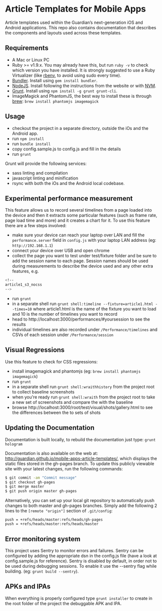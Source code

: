 # Article Templates for Mobile Apps
Article templates used within the Guardian’s next-generation iOS and Android applications. This repo also contains documentation that describes the components and layouts used across these templates.

## Requirements
* A Mac or Linux PC
* Ruby >= v1.9.x. You may already have this, but run `ruby -v` to check which version you have installed. It is strongly suggested to use a Ruby Virtualizer (like [rbenv](https://github.com/sstephenson/rbenv), to avoid using sudo every time).
* [Bundler](http://bundler.io). Install using `gem install bundler`.
* [NodeJS](http://nodejs.org/). Install following the instructions from the website or with [NVM](https://github.com/creationix/nvm).
* [Grunt](http://gruntjs.com/). Install using `npm install -g grunt grunt-cli`.
* ImageMagick and PhantomJS, the best way to install these is through [brew](http://brew.sh/): `brew install phantomjs imagemagick`

## Usage
* checkout the project in a separate directory, outside the iOs and the Android app.
* run `npm install` 
* run `bundle install`
* copy config.sample.js to config.js and fill in the details
* run `grunt` 

Grunt will provide the following services:
* sass linting and compilation
* javascript linting and minification
* rsync with both the iOs and the Android local codebase.

## Experimental performance measurement
This feature allows us to record several timelines from a page loaded into the device and then it extracts some 
particular features (such as frame rate, page load time and more) and it creates a chart for it. 
To use this feature there are a few steps involved:
* make sure your device can reach your laptop over LAN and fill the `performance.server` field in `config.js` with your laptop LAN address (eg: `http://192.168.1.1`)
* connect your device over USB and open chrome
* collect the page you want to test under test/fixture folder and be sure to add the session name to each page. Session names should be used during measurements to describe the device used and any other extra features, e.g.
```bash
<!--
article1_s3_nocss
-->
```
* run `grunt`
* in a separate shell run `grunt shell:timeline --fixture=article1.html --times=10` where article1.html is the name of the fixture you want to load and 10 is the number of timelines you want to record
* head to http://localhost:3000/performances/#yoursession to see the results
* individual timelines are also recorded under `/Performance/timelines` and CSVs of each session under `/Performance/session`

## Visual Regressions
Use this feature to check for CSS regressions:
* install imagemagick and phantomjs (eg: `brew install phantomjs imagemagick`)
* run `grunt`
* in a separate shell run `grunt shell:wraithhistory` from the project root to collect baseline screenshots
* when you're ready run `grunt shell:wraith` from the project root to take a new set of screenshots and compare the with the baseline
* browse http://localhost:3000/root/test/visual/shots/gallery.html to see the differences between the to sets of shots

## Updating the Documentation
Documentation is built locally, to rebuild the documentation just type: `grunt hologram`

Documentation is also available on the web at: http://guardian.github.io/mobile-apps-article-templates/, which displays the static files stored in the gh-pages branch. To update this publicly viewable site with your latest changes, run the following commands:

```bash
$ git commit -am "Commit message"
$ git checkout gh-pages
$ git merge master
$ git push origin master gh-pages
```

Alternatively, you can set up your local git repository to automatically push changes to both master and gh-pages branches. Simply add the following 2 lines to the ``[remote "origin"]`` section of ``.git/config``:

```
push = +refs/heads/master:refs/heads/gh-pages
push = +refs/heads/master:refs/heads/master
```

## Error monitoring system
This project uses Sentry to monitor errors and failures. Sentry can be configured by adding the appropriate dsn in the config.js file (have a look at config.sample.js for reference). Sentry is disabled by default, in order not to be used during debugging sessions. To enable it use the --sentry flag while building. (eg: `grunt build --sentry`).

## APKs and IPAs
When everything is properly configured type `grunt installer` to create in the root folder of the project the debuggable APK and IPA.
